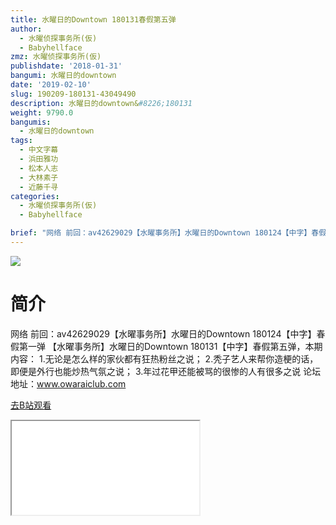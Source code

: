 ```yaml
---
title: 水曜日的Downtown 180131春假第五弹
author:
  - 水曜侦探事务所(仮)
  - Babyhellface
zmz: 水曜侦探事务所(仮)
publishdate: '2018-01-31'
bangumi: 水曜日的downtown
date: '2019-02-10'
slug: 190209-180131-43049490
description: 水曜日的downtown&#8226;180131
weight: 9790.0
bangumis:
  - 水曜日的downtown
tags:
  - 中文字幕
  - 浜田雅功
  - 松本人志
  - 大林素子
  - 近藤千寻
categories:
  - 水曜侦探事务所(仮)
  - Babyhellface

brief: "网络 前回：av42629029【水曜事务所】水曜日的Downtown 180124【中字】春假第一弹 【水曜事务所】水曜日的Downtown 180131【中字】春假第五弹，本期内容： 1.无论是怎么样的家伙都有狂热粉丝之说； 2.秃子艺人来帮你造梗的话，即便是外行也能炒热气氛之说； 3.年过花甲还能被骂的很惨的人有很多之说 论坛地址：www.owaraiclub.com"
---
```

![](https://i.imgur.com/CBoHMch.jpg)
# 简介  
网络
前回：av42629029【水曜事务所】水曜日的Downtown 180124【中字】春假第一弹
【水曜事务所】水曜日的Downtown 180131【中字】春假第五弹，本期内容：
1.无论是怎么样的家伙都有狂热粉丝之说；
2.秃子艺人来帮你造梗的话，即便是外行也能炒热气氛之说；
3.年过花甲还能被骂的很惨的人有很多之说
论坛地址：www.owaraiclub.com  

[去B站观看](https://www.bilibili.com/video/av43049490/)
<div class ="resp-container"><iframe class="testiframe" src="//player.bilibili.com/player.html?aid=43049490"", scrolling="no", allowfullscreen="true" > </iframe></div> 

